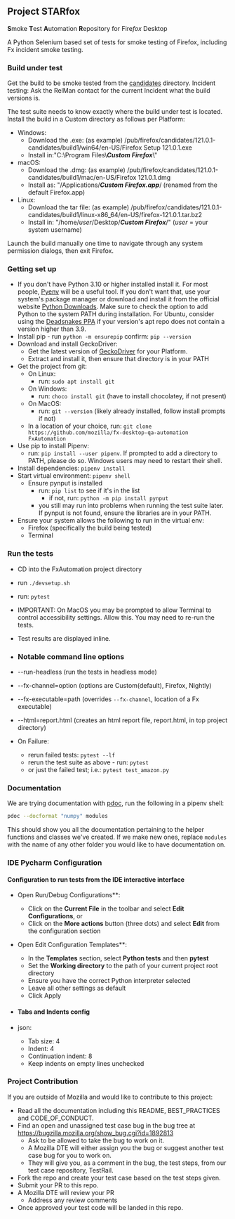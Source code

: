## Project STARfox
**S**moke **T**est **A**utomation **R**epository for Fire*fox* Desktop

A Python Selenium based set of tests for smoke testing of Firefox, including Fx incident smoke testing.

### Build under test
Get the build to be smoke tested from the [candidates](https://ftp.mozilla.org/pub/firefox/candidates/) directory. Incident testing: Ask 
the RelMan contact for the current Incident what the build versions is. 

The test suite needs to know exactly where the build under test is located. 
Install the build in a Custom directory as follows per Platform:
- Windows:
  - Download the .exe: (as example) /pub/firefox/candidates/121.0.1-candidates/build1/win64/en-US/Firefox Setup 121.0.1.exe
  - Install in:"C:\Program Files\\**_Custom Firefox_**\\"
- macOS: 
  - Download the .dmg: (as example) /pub/firefox/candidates/121.0.1-candidates/build1/mac/en-US/Firefox 121.0.1.dmg
  - Install as: "/Applications/**_Custom Firefox.app_**/ (renamed from the default Firefox.app)
- Linux: 
  - Download the tar file: (as example) /pub/firefox/candidates/121.0.1-candidates/build1/linux-x86_64/en-US/firefox-121.0.1.tar.bz2
  - Install in: "/home/*user*/Desktop/**_Custom Firefox_**/" (*user* = your system username)

Launch the build manually one time to navigate through any system permission dialogs, then exit Firefox.

### Getting set up
- If you don't have Python 3.10 or higher installed install it. For most people,
  [Pyenv](https://github.com/pyenv/pyenv) will be a useful tool. If you don't want that, use your system's
  package manager or download and install it from the official website
  [Python Downloads](https://www.python.org/downloads/). Make sure to check the option to add Python to
  the system PATH during installation. For Ubuntu, consider using the
  [Deadsnakes PPA](https://launchpad.net/~deadsnakes/+archive/ubuntu/ppa) if your version's apt repo does
  not contain a version higher than 3.9.
- Install pip - run `python -m ensurepip`
  confirm: `pip --version`
- Download and install GeckoDriver: 
  - Get the latest version of [GeckoDriver](https://github.com/mozilla/geckodriver/releases) for your Platform.
  - Extract and install it, then ensure that directory is in your PATH
- Get the project from git:
  - On Linux:
    - run: `sudo apt install git`
  - On Windows:
    - run: `choco install git` (have to install chocolatey, if not present)
  - On MacOS:
    - run: `git --version` (likely already installed, follow install prompts if not)
  - In a location of your choice, run: `git clone https://github.com/mozilla/fx-desktop-qa-automation FxAutomation`
- Use pip to install Pipenv:
  - run: `pip install --user pipenv`. If prompted to add a directory to PATH, please do so. Windows
    users may need to restart their shell.
- Install dependencies: `pipenv install`
- Start virtual environment: `pipenv shell`
  - Ensure pynput is installed
    - run: `pip list` to see if it's in the list
      - if not, run: `python -m pip install pynput`
    - you still may run into problems when running the test suite later. 
      If pynput is not found, ensure the libraries are in your PATH.
- Ensure your system allows the following to run in the virtual env:
  - Firefox (specifically the build being tested)
  - Terminal

### Run the tests
- CD into the FxAutomation project directory
- run `./devsetup.sh`
- run: `pytest`
- IMPORTANT: On MacOS you may be prompted to allow Terminal to control accessibility settings.
  Allow this. You may need to re-run the tests.
- Test results are displayed inline.

- ### Notable command line options
- --run-headless (run the tests in headless mode)
- --fx-channel=option (options are Custom(default), Firefox, Nightly)
- --fx-executable=path (overrides `--fx-channel`, location of a Fx executable)
- --html=report.html (creates an html report file, report.html, in top project directory)

- On Failure:
  - rerun failed tests: `pytest --lf`
  - rerun the test suite as above - run: `pytest`
  - or just the failed test; i.e.: `pytest test_amazon.py`

### Documentation

We are trying documentation with [pdoc](https://pdoc.dev), run the following in a pipenv shell:

```bash
pdoc --docformat "numpy" modules
```

This should show you all the documentation pertaining to the helper functions and classes we've
created. If we make new ones, replace `modules` with the name of any other folder you would
like to have documentation on.

### IDE Pycharm Configuration
#### Configuration to run tests from the IDE interactive interface
- Open Run/Debug Configurations**:
    - Click on the **Current File** in the toolbar and select **Edit Configurations**, or
    - Click on the **More actions** button (three dots) and select **Edit** from the configuration section
- Open Edit Configuration Templates**:
    - In the **Templates** section, select **Python tests** and then **pytest**
    - Set the **Working directory** to the path of your current project root directory
    - Ensure you have the correct Python interpreter selected
    - Leave all other settings as default
    - Click Apply

- #### Tabs and Indents config
- json:
    - Tab size: 4
    - Indent: 4
    - Continuation indent: 8
    - Keep indents on empty lines unchecked

### Project Contribution
If you are outside of Mozilla and would like to contribute to this project:
- Read all the documentation including this README, BEST_PRACTICES and CODE_OF_CONDUCT.
- Find an open and unassigned test case bug in the bug tree at https://bugzilla.mozilla.org/show_bug.cgi?id=1892813
  - Ask to be allowed to take the bug to work on it.
  - A Mozilla DTE will either assign you the bug or suggest another test case bug for you to work on.
  - They will give you, as a comment in the bug, the test steps, from our test case repository, TestRail.
- Fork the repo and create your test case based on the test steps given.
- Submit your PR to this repo.
- A Mozilla DTE will review your PR
  - Address any review comments
- Once approved your test code will be landed in this repo.